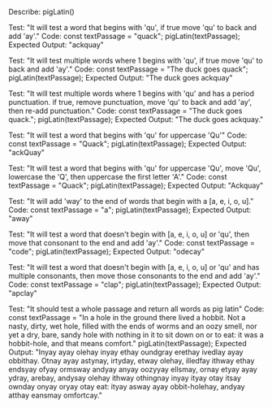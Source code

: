 <!-- Pig Latin rules:
- for words that begin with "qu", move "qu" to the end and add "ay" i.e. "quick" becomes "ickquay"
- for words that begins with vowels [a, e, i, o, u], add "way" to the end i.e. "away" becomes "awayway"
- for words beginning with consonants (any other letter(s)), move all consecutive consonants to the end
    and add "ay" i.e. "code" becomes "odecay"
-->

Describe: pigLatin()

Test: "It will test a word that begins with 'qu', if true move 'qu' to back and add 'ay'."
Code:
const textPassage = "quack";
pigLatin(textPassage);
Expected Output: "ackquay"

Test: "It will test multiple words where 1 begins with 'qu', if true move 'qu' to back and add 'ay'."
Code:
const textPassage = "The duck goes quack";
pigLatin(textPassage);
Expected Output: "The duck goes ackquay"

Test: "It will test multiple words where 1 begins with 'qu' and has a period punctuation. if true, 
remove punctuation, move 'qu' to back and add 'ay', then re-add punctuation."
Code:
const textPassage = "The duck goes quack.";
pigLatin(textPassage);
Expected Output: "The duck goes ackquay."

Test: "It will test a word that begins with 'qu' for uppercase 'Qu'"
Code:
const textPassage = "Quack";
pigLatin(textPassage);
Expected Output: "ackQuay"

Test: "It will test a word that begins with 'qu' for uppercase 'Qu', move 'Qu', lowercase the 'Q',
then uppercase the first letter 'A'."
Code:
const textPassage = "Quack";
pigLatin(textPassage);
Expected Output: "Ackquay"

Test: "It will add 'way' to the end of words that begin with a [a, e, i, o, u]."
Code: 
const textPassage = "a";
pigLatin(textPassage);
Expected Output: "away"

Test: "It will test a word that doesn't begin with [a, e, i, o, u] or 'qu', then move that
consonant to the end and add 'ay'."
Code:
const textPassage = "code";
pigLatin(textPassage);
Expected Output: "odecay"

Test: "It will test a word that doesn't begin with [a, e, i, o, u] or 'qu' and has multiple consonants, 
then move those consonants to the end and add 'ay'."
Code:
const textPassage = "clap";
pigLatin(textPassage);
Expected Output: "apclay"

Test: "It should test a whole passage and return all words as pig latin"
Code:
const textPassage = "In a hole in the ground there lived a hobbit. Not a nasty, dirty, wet hole, filled with the ends of worms and an oozy smell, nor yet a dry, bare, sandy hole with nothing in it to sit down on or to eat: it was a hobbit-hole, and that means comfort."
pigLatin(textPassage);
Expected Output:
"Inyay ayay olehay inyay ethay oundgray erethay ivedlay ayay obbithay. Otnay ayay astynay, irtyday, etway olehay, illedfay ithway ethay endsyay ofyay ormsway andyay anyay oozyyay ellsmay, ornay etyay ayay ydray, arebay, andysay olehay ithway othingnay inyay ityay otay itsay ownday onyay oryay otay eat: ityay asway ayay obbit-holehay, andyay atthay eansmay omfortcay."